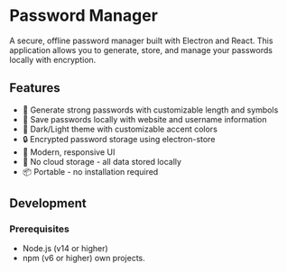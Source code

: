 # Password Manager

A secure, offline password manager built with Electron and React. This application allows you to generate, store, and manage your passwords locally with encryption.

## Features

- 🔐 Generate strong passwords with customizable length and symbols
- 💾 Save passwords locally with website and username information
- 🎨 Dark/Light theme with customizable accent colors
- 🔒 Encrypted password storage using electron-store
- 📱 Modern, responsive UI
- 🚫 No cloud storage - all data stored locally
- 📦 Portable - no installation required

## Development

### Prerequisites

- Node.js (v14 or higher)
- npm (v6 or higher)
 own projects. 